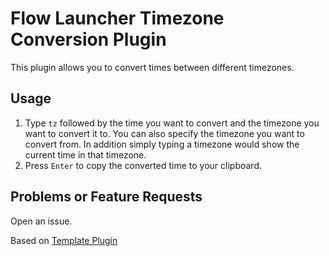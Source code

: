 # Flow Launcher Timezone Conversion Plugin

This plugin allows you to convert times between different timezones.

## Usage

1. Type `tz` followed by the time you want to convert and the timezone you want to convert it to. You can also specify the timezone you want to convert from. In addition simply typing a timezone would show the current time in that timezone.
2. Press `Enter` to copy the converted time to your clipboard.

## Problems or Feature Requests

Open an issue.

Based on [Template Plugin](https://github.com/Joehoel/flow-launcher-plugin-template-node)

